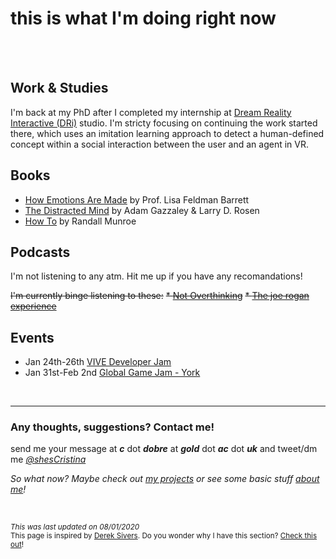 # **this is what I'm doing right now**
<br><br>
## Work & Studies

I'm back at my PhD after I completed my internship at [Dream Reality Interactive (DRi)](https://www.dreamrealityinteractive.com/) studio. I'm stricty focusing on continuing the work started there, which uses an imitation learning approach to detect a human-defined concept within a social interaction between the user and an agent in VR.

## Books
* [How Emotions Are Made](https://www.amazon.co.uk/How-Emotions-Are-Made-Secret/dp/0544133315) by Prof. Lisa Feldman Barrett
* [The Distracted Mind](https://www.amazon.co.uk/Distracted-Mind-Ancient-Brains-High-Tech/dp/0262034948) by Adam Gazzaley & Larry D. Rosen
* [How To](https://www.amazon.co.uk/How-Randall-Munroe/dp/1473680328) by Randall Munroe


## Podcasts
I'm not listening to any atm. Hit me up if you have any recomandations! 

~~I'm currently binge listening to these:~~
~~* [Not Overthinking](https://notoverthinking.transistor.fm/)~~
~~* [The joe rogan experience](http://podcasts.joerogan.net/)~~


## Events 

* Jan 24th-26th [VIVE Developer Jam](https://www.eventbrite.com/e/vive-developer-jam-london-registration-84737459021)
* Jan 31st-Feb 2nd [Global Game Jam - York](https://globalgamejam.org/2020/jam-sites/university-york-ggj20)

<br>

---

### Any thoughts, suggestions? Contact me!
send me your message at ***c*** dot ***dobre*** at ***gold*** dot ***ac*** dot ***uk*** 
and tweet/dm me *[@shesCristina](https://twitter.com/shesCristina)*  

*So what now? Maybe check out [my projects](https://cristinadobre.github.io/projects.html) or see some basic stuff [about me](https://cristinadobre.github.io/)!*

<br>

<sup>*This was last updated on 08/01/2020*  
This page is inspired by [Derek Sivers](https://sivers.org/).  Do you wonder why I have this section?  [Check this out](https://nownownow.com/about)!<sup>

